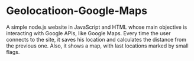 # Geolocatioon-Google-Maps
A simple node.js website in JavaScript and HTML whose main objective is interacting with Google APIs, like Google Maps.
Every time the user connects to the site, it saves his location and calculates the distance from the previous one. Also, it shows a map, with last locations marked by small flags.
